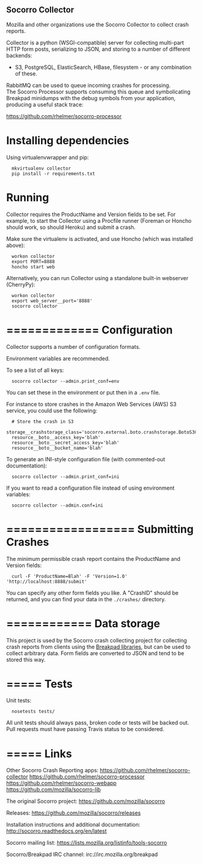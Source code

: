 Socorro Collector
-----------------

Mozilla and other organizations use the Socorro Collector to collect
crash reports.

Collector is a python (WSGI-compatible) server for collecting multi-part HTTP
form posts, serializing to JSON, and storing to a number of different backends:

- S3, PostgreSQL, ElasticSearch, HBase, filesystem - or any
combination of these.

RabbitMQ can be used to queue incoming crashes for processing.  
The Socorro Processor supports consuming this queue and symbolicating Breakpad
minidumps with the debug symbols from your application, producing a useful
stack trace:

https://github.com/rhelmer/socorro-processor


Installing dependencies
=======================
Using virtualenvwrapper and pip:
```
  mkvirtualenv collector
  pip install -r requirements.txt
```

Running
=======

Collector requires the ProductName and Version fields to be set. For example,
to start the Collector using a Procfile runner (Foreman or Honcho should work,
so should Heroku) and submit a crash.

Make sure the virtualenv is activated, and use Honcho (which was installed
above):
```
  workon collector
  export PORT=8888
  honcho start web
```

Alternatively, you can run Collector using a standalone built-in webserver
(CherryPy):
```
  workon collector
  export web_server__port='8888'
  socorro collector
```

=============
Configuration
=============

Collector supports a number of configuration formats.

Environment variables are recommended.

To see a list of all keys:

```
  socorro collector --admin.print_conf=env
```

You can set these in the environment or put then in a `.env` file.

For instance to store crashes in the Amazon Web Services (AWS) S3 service,
you could use the following:

```
  # Store the crash in S3
  storage__crashstorage_class='socorro.external.boto.crashstorage.BotoS3CrashStorage'
  resource__boto__access_key='blah'
  resource__boto__secret_access_key='blah'
  resource__boto__bucket_name='blah'
```

To generate an INI-style configuration file (with commented-out documentation):
```
  socorro collector --admin.print_conf=ini
```

If you want to read a configuration file instead of using environment variables:
```
  socorro collector --admin.conf=ini
```

==================
Submitting Crashes
==================

The minimum permissible crash report contains the ProductName and Version
fields:

```
  curl -F 'ProductName=Blah' -F 'Version=1.0' 'http://localhost:8888/submit'
```

You can specify any other form fields you like. A "CrashID" should be returned,
and you can find your data in the `./crashes/` directory.

============
Data storage
============

This project is used by the Socorro crash collecting project for collecting
crash reports from clients using the [Breakpad libraries](http://code.google.com/p/google-breakpad/), but can be used to collect arbitrary data. Form fields are converted to JSON and tend to be stored this way.

=====
Tests
=====

Unit tests:

```
  nosetests tests/
```

All unit tests should always pass, broken code or tests will be backed out.
Pull requests must have passing Travis status to be considered.

=====
Links
=====

Other Socorro Crash Reporting apps:
https://github.com/rhelmer/socorro-collector
https://github.com/rhelmer/socorro-processor
https://github.com/rhelmer/socorro-webapp
https://github.com/mozilla/socorro-lib

The original Socorro project:
https://github.com/mozilla/socorro

Releases:
https://github.com/mozilla/socorro/releases

Installation instructions and additional documentation:
http://socorro.readthedocs.org/en/latest

Socorro mailing list:
https://lists.mozilla.org/listinfo/tools-socorro

Socorro/Breakpad IRC channel:
irc://irc.mozilla.org/breakpad
